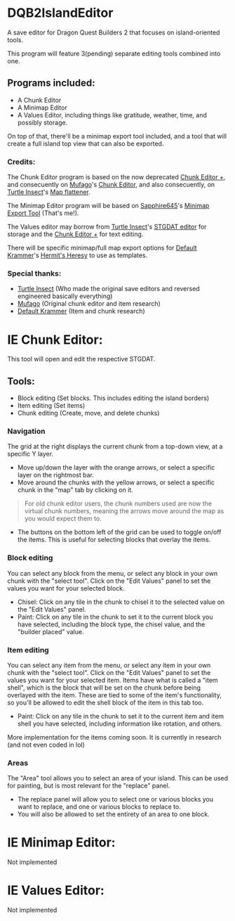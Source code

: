 # DQB2IslandEditor
A save editor for Dragon Quest Builders 2 that focuses on island-oriented tools.

This program will feature 3(pending) separate editing tools combined into one.

## Programs included:
- A Chunk Editor
- A Minimap Editor
- A Values Editor, including things like gratitude, weather, time, and possibly storage.

On top of that, there'll be a minimap export tool included, and a tool that will create a full island top view that can also be exported.
### Credits:
The Chunk Editor program is based on the now deprecated [Chunk Editor +](https://github.com/Sapphire645/DQB2ChunkEditorPlus), and consecuently on [Mufago](https://github.com/Mugafo)'s [Chunk Editor](https://github.com/Mugafo/DQB2ChunkEditor), and also consecuently, on [Turtle Insect](https://github.com/turtle-insect)'s [Map flattener](https://github.com/turtle-insect/DQB2).

The Minimap Editor program will be based on [Sapphire645](https://github.com/Sapphire645)'s [Minimap Export Tool](https://github.com/Sapphire645/DQB2MinimapExporter) (That's me!).

The Values editor may borrow from [Turtle Insect](https://github.com/turtle-insect)'s [STGDAT editor](https://github.com/turtle-insect/DQB2) for storage and the [Chunk Editor +](https://github.com/Sapphire645/DQB2ChunkEditorPlus) for text editing.

There will be specific minimap/full map export options for [Default Krammer](https://github.com/default-kramer)'s [Hermit's Heresy](https://github.com/default-kramer/HermitsHeresy) to use as templates.
### Special thanks:
- [Turtle Insect](https://github.com/turtle-insect) (Who made the original save editors and reversed engineered basically everything)
- [Mufago](https://github.com/Mugafo) (Original chunk editor and item research)
- [Default Krammer](https://github.com/default-kramer) (Item and chunk research)
# IE Chunk Editor:
This tool will open and edit the respective STGDAT.

## Tools:
- Block editing (Set blocks. This includes editing the island borders)
- Item editing (Set items)
- Chunk editing (Create, move, and delete chunks)
### Navigation
The grid at the right displays the current chunk from a top-down view, at a specific Y layer. 
- Move up/down the layer with the orange arrows, or select a specific layer on the rightmost bar.
- Move around the chunks with the yellow arrows, or select a specific chunk in the "map" tab by clicking on it.
>For old chunk editor users, the chunk numbers used are now the virtual chunk numbers, meaning the arrows move around the map as you would expect them to.
- The buttons on the bottom left of the grid can be used to toggle on/off the items. This is useful for selecting blocks that overlay the items.
### Block editing
You can select any block from the menu, or select any block in your own chunk with the "select tool".
Click on the "Edit Values" panel to set the values you want for your selected block.
- Chisel: Click on any tile in the chunk to chisel it to the selected value on the "Edit Values" panel.
- Paint: Click on any tile in the chunk to set it to the current block you have selected, including the block type, the chisel value, and the "builder placed" value.
### Item editing
You can select any item from the menu, or select any item in your own chunk with the "select tool".
Click on the "Edit Values" panel to set the values you want for your selected item.
Items have what is called a "item shell", which is the block that will be set on the chunk before being overlayed with the item. These are tied to some of the item's functionality, so you'll be allowed to edit the shell block of the item in this tab too.
- Paint: Click on any tile in the chunk to set it to the current item and item shell you have selected, including information like rotation, and others.

More implementation for the items coming soon. It is currently in research (and not even coded in lol)
### Areas
The "Area" tool allows you to select an area of your island. This can be used for painting, but is most relevant for the "replace" panel.
- The replace panel will allow you to select one or various blocks you want to replace, and one or various blocks to replace to.
- You will also be allowed to set the entirety of an area to one block.
  
# IE Minimap Editor:
Not implemented

# IE Values Editor:
Not implemented

